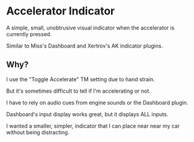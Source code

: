 # Accelerator Indicator

A simple, small, unobtrusive visual indicator when the accelerator is currently pressed.

Similar to Miss's Dashboard and Xertrov's AK indicator plugins.

## Why?

I use the "Toggle Accelerate" TM setting due to hand strain.

But it's sometimes difficult to tell if I'm accelerating or not. 

I have to rely on audio cues from engine sounds or the Dashboard plugin.

Dashboard's input display works great, but it displays ALL inputs.

I wanted a smaller, simpler, indicator that I can place near near my car without being distracting.